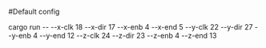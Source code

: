#Default config

cargo run -- --x-clk 18 --x-dir 17 --x-enb 4 --x-end 5 --y-clk 22 --y-dir 27 --y-enb 4 --y-end 12 --z-clk 24 --z-dir 23 --z-enb 4 --z-end 13
